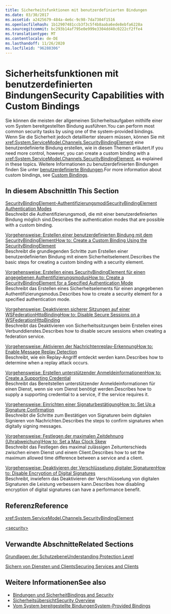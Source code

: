 ```yaml
---
title: Sicherheitsfunktionen mit benutzerdefinierten Bindungen
ms.date: 03/30/2017
ms.assetid: a2425679-484a-4e6c-9c98-7da7304f1516
ms.openlocfilehash: 1b12907481ccb3f3c5f4b8aaba6ede8ebfa6228a
ms.sourcegitcommit: bc293b14af795e0e999e3304dd40c0222cf2ffe4
ms.translationtype: MT
ms.contentlocale: de-DE
ms.lasthandoff: 11/26/2020
ms.locfileid: "96288306"
---
```

# <a name="security-capabilities-with-custom-bindings"></a><span data-ttu-id="93290-102">Sicherheitsfunktionen mit benutzerdefinierten Bindungen</span><span class="sxs-lookup"><span data-stu-id="93290-102">Security Capabilities with Custom Bindings</span></span>

<span data-ttu-id="93290-103">Sie können die meisten der allgemeinen Sicherheitsaufgaben mithilfe einer vom System bereitgestellten Bindung ausführen.</span><span class="sxs-lookup"><span data-stu-id="93290-103">You can perform most common security tasks by using one of the system-provided bindings.</span></span> <span data-ttu-id="93290-104">Wenn Sie die Sicherheit jedoch detaillierter steuern müssen, können Sie mit <xref:System.ServiceModel.Channels.SecurityBindingElement> eine benutzerdefinierte Bindung erstellen, wie in diesen Themen erläutert.</span><span class="sxs-lookup"><span data-stu-id="93290-104">If you need more control, however, you can create a custom binding with a <xref:System.ServiceModel.Channels.SecurityBindingElement>, as explained in these topics.</span></span> <span data-ttu-id="93290-105">Weitere Informationen zu benutzerdefinierten Bindungen finden Sie unter [benutzerdefinierte Bindungen](../extending/custom-bindings.md).</span><span class="sxs-lookup"><span data-stu-id="93290-105">For more information about custom bindings, see [Custom Bindings](../extending/custom-bindings.md).</span></span>  
  
## <a name="in-this-section"></a><span data-ttu-id="93290-106">In diesem Abschnitt</span><span class="sxs-lookup"><span data-stu-id="93290-106">In This Section</span></span>  

 [<span data-ttu-id="93290-107">SecurityBindingElement-Authentifizierungsmodi</span><span class="sxs-lookup"><span data-stu-id="93290-107">SecurityBindingElement Authentication Modes</span></span>](securitybindingelement-authentication-modes.md)  
 <span data-ttu-id="93290-108">Beschreibt die Authentifizierungsmodi, die mit einer benutzerdefinierten Bindung möglich sind.</span><span class="sxs-lookup"><span data-stu-id="93290-108">Describes the authentication modes that are possible with a custom binding.</span></span>  
  
 [<span data-ttu-id="93290-109">Vorgehensweise: Erstellen einer benutzerdefinierten Bindung mit dem SecurityBindingElement</span><span class="sxs-lookup"><span data-stu-id="93290-109">How to: Create a Custom Binding Using the SecurityBindingElement</span></span>](how-to-create-a-custom-binding-using-the-securitybindingelement.md)  
 <span data-ttu-id="93290-110">Beschreibt die grundlegenden Schritte zum Erstellen einer benutzerdefinierten Bindung mit einem Sicherheitselement.</span><span class="sxs-lookup"><span data-stu-id="93290-110">Describes the basic steps for creating a custom binding with a security element.</span></span>  
  
 [<span data-ttu-id="93290-111">Vorgehensweise: Erstellen eines SecurityBindingElement für einen angegebenen Authentifizierungsmodus</span><span class="sxs-lookup"><span data-stu-id="93290-111">How to: Create a SecurityBindingElement for a Specified Authentication Mode</span></span>](how-to-create-a-securitybindingelement-for-a-specified-authentication-mode.md)  
 <span data-ttu-id="93290-112">Beschreibt das Erstellen eines Sicherheitselements für einen angegebenen Authentifizierungsmodus.</span><span class="sxs-lookup"><span data-stu-id="93290-112">Describes how to create a security element for a specified authentication mode.</span></span>  
  
 [<span data-ttu-id="93290-113">Vorgehensweise: Deaktivieren sicherer Sitzungen auf einer WSFederationHttpBinding</span><span class="sxs-lookup"><span data-stu-id="93290-113">How to: Disable Secure Sessions on a WSFederationHttpBinding</span></span>](how-to-disable-secure-sessions-on-a-wsfederationhttpbinding.md)  
 <span data-ttu-id="93290-114">Beschreibt das Deaktivieren von Sicherheitssitzungen beim Erstellen eines Verbunddienstes.</span><span class="sxs-lookup"><span data-stu-id="93290-114">Describes how to disable secure sessions when creating a federation service.</span></span>  
  
 [<span data-ttu-id="93290-115">Vorgehensweise: Aktivieren der Nachrichtenreplay-Erkennung</span><span class="sxs-lookup"><span data-stu-id="93290-115">How to: Enable Message Replay Detection</span></span>](how-to-enable-message-replay-detection.md)  
 <span data-ttu-id="93290-116">Beschreibt, wie ein Replay-Angriff entdeckt werden kann.</span><span class="sxs-lookup"><span data-stu-id="93290-116">Describes how to determine when a replay attack occurs.</span></span>  
  
 [<span data-ttu-id="93290-117">Vorgehensweise: Erstellen unterstützender Anmeldeinformationen</span><span class="sxs-lookup"><span data-stu-id="93290-117">How to: Create a Supporting Credential</span></span>](how-to-create-a-supporting-credential.md)  
 <span data-ttu-id="93290-118">Beschreibt das Bereitstellen unterstützender Anmeldeinformationen für einen Dienst, wenn sie vom Dienst benötigt werden.</span><span class="sxs-lookup"><span data-stu-id="93290-118">Describes how to supply a supporting credential to a service, if the service requires it.</span></span>  
  
 [<span data-ttu-id="93290-119">Vorgehensweise: Einrichten einer Signaturbestätigung</span><span class="sxs-lookup"><span data-stu-id="93290-119">How to: Set Up a Signature Confirmation</span></span>](how-to-set-up-a-signature-confirmation.md)  
 <span data-ttu-id="93290-120">Beschreibt die Schritte zum Bestätigen von Signaturen beim digitalen Signieren von Nachrichten.</span><span class="sxs-lookup"><span data-stu-id="93290-120">Describes the steps to confirm signatures when digitally signing messages.</span></span>  
  
 [<span data-ttu-id="93290-121">Vorgehensweise: Festlegen der maximalen Zeitdehnung (Uhrabweichung)</span><span class="sxs-lookup"><span data-stu-id="93290-121">How to: Set a Max Clock Skew</span></span>](how-to-set-a-max-clock-skew.md)  
 <span data-ttu-id="93290-122">Beschreibt das Festlegen des maximal zulässigen Zeitunterschieds zwischen einem Dienst und einem Client.</span><span class="sxs-lookup"><span data-stu-id="93290-122">Describes how to set the maximum allowed time difference between a service and a client.</span></span>  
  
 [<span data-ttu-id="93290-123">Vorgehensweise: Deaktivieren der Verschlüsselung digitaler Signaturen</span><span class="sxs-lookup"><span data-stu-id="93290-123">How to: Disable Encryption of Digital Signatures</span></span>](how-to-disable-encryption-of-digital-signatures.md)  
 <span data-ttu-id="93290-124">Beschreibt, inwiefern das Deaktivieren der Verschlüsselung von digitalen Signaturen die Leistung verbessern kann.</span><span class="sxs-lookup"><span data-stu-id="93290-124">Describes how disabling encryption of digital signatures can have a performance benefit.</span></span>  
  
## <a name="reference"></a><span data-ttu-id="93290-125">Referenz</span><span class="sxs-lookup"><span data-stu-id="93290-125">Reference</span></span>  

 <xref:System.ServiceModel.Channels.SecurityBindingElement>  
  
 [\<security>](../../configure-apps/file-schema/wcf/security-of-custombinding.md)  
  
## <a name="related-sections"></a><span data-ttu-id="93290-126">Verwandte Abschnitte</span><span class="sxs-lookup"><span data-stu-id="93290-126">Related Sections</span></span>  

 [<span data-ttu-id="93290-127">Grundlagen der Schutzebene</span><span class="sxs-lookup"><span data-stu-id="93290-127">Understanding Protection Level</span></span>](../understanding-protection-level.md)  
  
 [<span data-ttu-id="93290-128">Sichern von Diensten und Clients</span><span class="sxs-lookup"><span data-stu-id="93290-128">Securing Services and Clients</span></span>](securing-services-and-clients.md)  
  
## <a name="see-also"></a><span data-ttu-id="93290-129">Weitere Informationen</span><span class="sxs-lookup"><span data-stu-id="93290-129">See also</span></span>

- [<span data-ttu-id="93290-130">Bindungen und Sicherheit</span><span class="sxs-lookup"><span data-stu-id="93290-130">Bindings and Security</span></span>](bindings-and-security.md)
- [<span data-ttu-id="93290-131">Sicherheitsübersicht</span><span class="sxs-lookup"><span data-stu-id="93290-131">Security Overview</span></span>](security-overview.md)
- [<span data-ttu-id="93290-132">Vom System bereitgestellte Bindungen</span><span class="sxs-lookup"><span data-stu-id="93290-132">System-Provided Bindings</span></span>](../system-provided-bindings.md)
